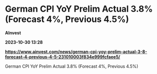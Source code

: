 # German CPI YoY Prelim Actual 3.8% (Forecast 4%, Previous 4.5%)
**AInvest**

**2023-10-30 13:28**

**https://www.ainvest.com/news/german-cpi-yoy-prelim-actual-3-8-forecast-4-previous-4-5-231010003f834e999fcfaee5/**

German CPI YoY Prelim Actual 3.8% (Forecast 4%, Previous 4.5%)